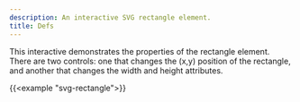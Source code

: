 ```yaml
---
description: An interactive SVG rectangle element.
title: Defs
---
```


This interactive demonstrates the properties of the rectangle element. There are two controls: one that changes the (x,y) position of the rectangle, and another that changes the width and height attributes.

<!-- TODO: probably allow for negative attributes to show the most accurate behavior -->

{{<example "svg-rectangle">}}
